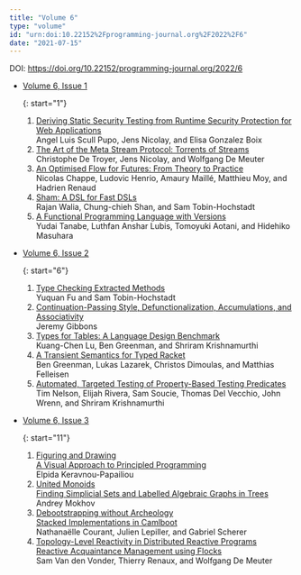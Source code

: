 ```yaml
---
title: "Volume 6"
type: "volume"
id: "urn:doi:10.22152%2Fprogramming-journal.org%2F2022%2F6"
date: "2021-07-15"
---
```

DOI: <https://doi.org/10.22152/programming-journal.org/2022/6>


* [Volume 6, Issue 1](issue1)  




  {: start="1"}
  1. [Deriving Static Security Testing from Runtime Security Protection for Web Applications](/2022/6/1)  
Angel Luis Scull Pupo, Jens Nicolay, and Elisa Gonzalez Boix
  1. [The Art of the Meta Stream Protocol: Torrents of Streams](/2022/6/2)  
Christophe De Troyer, Jens Nicolay, and Wolfgang De Meuter
  1. [An Optimised Flow for Futures: From Theory to Practice](/2022/6/3)  
Nicolas Chappe, Ludovic Henrio, Amaury Maillé, Matthieu Moy, and Hadrien Renaud
  1. [Sham: A DSL for Fast DSLs](/2022/6/4)  
Rajan Walia, Chung-chieh Shan, and Sam Tobin-Hochstadt
  1. [A Functional Programming Language with Versions](/2022/6/5)  
Yudai Tanabe, Luthfan Anshar Lubis, Tomoyuki Aotani, and Hidehiko Masuhara



* [Volume 6, Issue 2](issue2)  




  {: start="6"}
  1. [Type Checking Extracted Methods](/2022/6/6)  
Yuquan Fu and Sam Tobin-Hochstadt
  1. [Continuation-Passing Style, Defunctionalization, Accumulations, and Associativity](/2022/6/7)  
Jeremy Gibbons
  1. [Types for Tables: A Language Design Benchmark](/2022/6/8)  
Kuang-Chen Lu, Ben Greenman, and Shriram Krishnamurthi
  1. [A Transient Semantics for Typed Racket](/2022/6/9)  
Ben Greenman, Lukas Lazarek, Christos Dimoulas, and Matthias Felleisen
  1. [Automated, Targeted Testing of Property-Based Testing Predicates](/2022/6/10)  
Tim Nelson, Elijah Rivera, Sam Soucie, Thomas Del Vecchio, John Wrenn, and Shriram Krishnamurthi



* [Volume 6, Issue 3](issue3)  




  {: start="11"}
  1. [Figuring and Drawing  
A Visual Approach to Principled Programming](/2022/6/11)  
Elpida Keravnou-Papailiou
  1. [United Monoids  
Finding Simplicial Sets and Labelled Algebraic Graphs in Trees](/2022/6/12)  
Andrey Mokhov
  1. [Debootstrapping without Archeology  
Stacked Implementations in Camlboot](/2022/6/13)  
Nathanaëlle Courant, Julien Lepiller, and Gabriel Scherer
  1. [Topology-Level Reactivity in Distributed Reactive Programs  
Reactive Acquaintance Management using Flocks](/2022/6/14)  
Sam Van den Vonder, Thierry Renaux, and Wolfgang De Meuter






